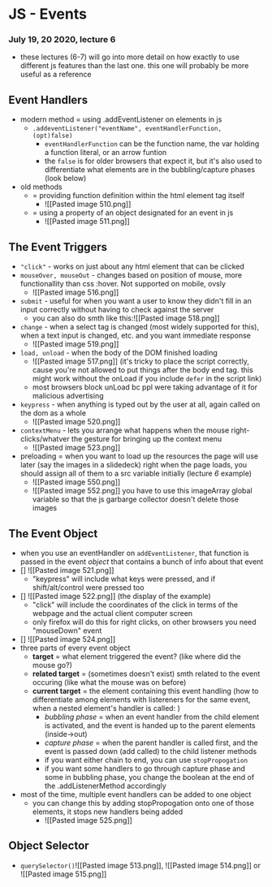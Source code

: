 # JS - Events
### July 19, 20 2020, lecture 6

- these lectures (6-7) will go into more detail on how exactly to use different js features than the last one. this one will probably be more useful as a reference


## Event Handlers
- modern method = using .addEventListener on elements in js
	- `.addeventListener("eventName", eventHandlerFunction, (opt)false)`
		- `eventHandlerFunction` can be the function name, the var holding a function literal, or an arrow funtion
		- the `false` is for older browsers that expect it, but it's also used to differentiate what elements are in the bubbling/capture phases (look below)
- old methods 
	- = providing function definition within the html element tag itself
		- ![[Pasted image 510.png]]
	- = using a property of an object designated for an event in js
		- ![[Pasted image 511.png]] 
		
## The Event Triggers
- `"click"` - works on just about any html element that can be clicked
- `mouseOver, mouseOut` - changes based on position of mouse, more functionallity than css :hover. Not supported on mobile, ovsly
	- ![[Pasted image 516.png]]
- `submit` - useful for when you want a user to know they didn't fill in an input correctly without having to check against the server	
	- you can also do smth like this:![[Pasted image 518.png]]
- `change` - when a select tag is changed (most widely supported for this), when a text input is changed, etc. and you want immediate response
	- ![[Pasted image 519.png]]
- `load, unload` - when the body of the DOM finished loading
	- ![[Pasted image 517.png]] (it's tricky to place the script correctly, cause you're not allowed to put things after the body end tag. this might work without the onLoad if you include `defer` in the script link)
	- most browsers block unLoad bc ppl were taking advantage of it for malicious advertising
- `keypress` - when anything is typed out by the user at all, again called on the dom as a whole
	- ![[Pasted image 520.png]]
- `contextMenu` - lets you arrange what happens when the mouse right-clicks/whatver the gesture for bringing up the context menu
	- ![[Pasted image 523.png]]
- preloading = when you want to load up the resources the page will use later (say the images in a slidedeck) right when the page loads, you should assign all of them to a src variable initially (lecture *6* example)
	- ![[Pasted image 550.png]]
	- ![[Pasted image 552.png]] you have to use this imageArray global variable so that the js garbarge collector doesn't delete those images

## The Event Object
- when you use an eventHandler on `addEventListener`, that function is passed in the event *object* that contains a bunch of info about that event
- [] ![[Pasted image 521.png]]
	- "keypress" will include what keys were pressed, and if shift/alt/control were pressed too
- [] ![[Pasted image 522.png]] (the display of the example)
	- "click" will include the coordinates of the click in terms of the webpage and the actual client computer screen
	- only firefox will do this for right clicks, on other browsers you need "mouseDown" event 
- [] ![[Pasted image 524.png]]
- three parts of every event object
	- **target** = what element triggered the event? (like where did the mouse go?)
	- **related target** = (sometimes doesn't exist) smth related to the event occuring (like what the mouse was on before)
	- **current target** = the element containing this event handling (how to differentiate among elements with listereners for the same event, when a nested element's handler is called:	  )
		- *bubbling phase*  = when an event handler from the child element is activated, and the event is handed up to the parent elements (inside->out)
		- *capture phase* = when the parent handler is called first, and the event is passed down (add called) to the child listener methods
		- if you want either chain to end, you can use `stopPropogation`
		- if you want some handlers to go through capture phase and some in bubbling phase, you change the boolean at the end of the .addListenerMethod accordingly
- most of the time, multiple event handlers can be added to one object
	- you can change this by adding stopPropogation onto one of those elements, it stops new handlers being added
		- ![[Pasted image 525.png]]


## Object Selector
- `querySelector()`![[Pasted image 513.png]],  ![[Pasted image 514.png]] or ![[Pasted image 515.png]]





